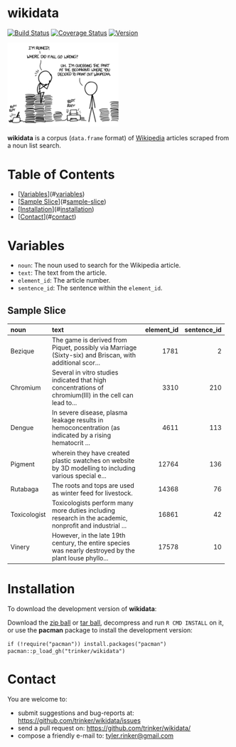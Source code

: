 wikidata
============


[![Build
Status](https://travis-ci.org/trinker/wikidata.svg?branch=master)](https://travis-ci.org/trinker/wikidata)
[![Coverage
Status](https://coveralls.io/repos/trinker/wikidata/badge.svg?branch=master)](https://coveralls.io/r/trinker/wikidata?branch=master)
<a href="https://img.shields.io/badge/Version-0.0.1-orange.svg"><img src="https://img.shields.io/badge/Version-0.0.1-orange.svg" alt="Version"/></a>
</p>
<img src="inst/wikidata_logo/wiki.png" width="250" alt="wikipedia data">

**wikidata** is a corpus (`data.frame` format) of
[Wikipedia](https://www.wikipedia.org/) articles scraped from a noun
list search.


Table of Contents
============

-   [[Variables](#variables)](#[variables](#variables))
-   [[Sample Slice](#sample-slice)](#[sample-slice](#sample-slice))
-   [[Installation](#installation)](#[installation](#installation))
-   [[Contact](#contact)](#[contact](#contact))

Variables
============


-   `noun`: The noun used to search for the Wikipedia article.
-   `text`: The text from the article.
-   `element_id`: The article number.
-   `sentence_id`: The sentence within the `element_id`.

Sample Slice
------------

<table style="width:97%;">
<colgroup>
<col width="18%" />
<col width="43%" />
<col width="18%" />
<col width="18%" />
</colgroup>
<thead>
<tr class="header">
<th align="left">noun</th>
<th align="left">text</th>
<th align="right">element_id</th>
<th align="right">sentence_id</th>
</tr>
</thead>
<tbody>
<tr class="odd">
<td align="left">Bezique</td>
<td align="left">The game is derived from Piquet, possibly via Marriage (Sixty-six) and Briscan, with additional scor...</td>
<td align="right">1781</td>
<td align="right">2</td>
</tr>
<tr class="even">
<td align="left">Chromium</td>
<td align="left">Several in vitro studies indicated that high concentrations of chromium(III) in the cell can lead to...</td>
<td align="right">3310</td>
<td align="right">210</td>
</tr>
<tr class="odd">
<td align="left">Dengue</td>
<td align="left">In severe disease, plasma leakage results in hemoconcentration (as indicated by a rising hematocrit ...</td>
<td align="right">4611</td>
<td align="right">113</td>
</tr>
<tr class="even">
<td align="left">Pigment</td>
<td align="left">wherein they have created plastic swatches on website by 3D modelling to including various special e...</td>
<td align="right">12764</td>
<td align="right">136</td>
</tr>
<tr class="odd">
<td align="left">Rutabaga</td>
<td align="left">The roots and tops are used as winter feed for livestock.</td>
<td align="right">14368</td>
<td align="right">76</td>
</tr>
<tr class="even">
<td align="left">Toxicologist</td>
<td align="left">Toxicologists perform many more duties including research in the academic, nonprofit and industrial ...</td>
<td align="right">16861</td>
<td align="right">42</td>
</tr>
<tr class="odd">
<td align="left">Vinery</td>
<td align="left">However, in the late 19th century, the entire species was nearly destroyed by the plant louse phyllo...</td>
<td align="right">17578</td>
<td align="right">10</td>
</tr>
</tbody>
</table>

Installation
============

To download the development version of **wikidata**:

Download the [zip
ball](https://github.com/trinker/wikidata/zipball/master) or [tar
ball](https://github.com/trinker/wikidata/tarball/master), decompress
and run `R CMD INSTALL` on it, or use the **pacman** package to install
the development version:

    if (!require("pacman")) install.packages("pacman")
    pacman::p_load_gh("trinker/wikidata")

Contact
=======

You are welcome to:   
* submit suggestions and bug-reports at: <https://github.com/trinker/wikidata/issues>   
* send a pull request on: <https://github.com/trinker/wikidata/> 
* compose a friendly e-mail to: <tyler.rinker@gmail.com>
